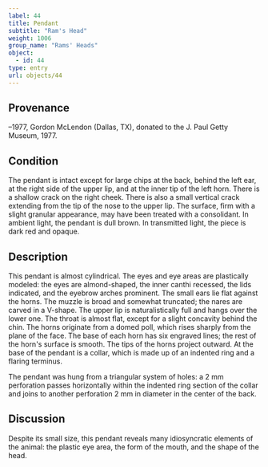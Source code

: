 ```yaml
---
label: 44
title: Pendant
subtitle: "Ram's Head"
weight: 1006
group_name: "Rams' Heads"
object:
  - id: 44
type: entry
url: objects/44
---
```


## Provenance

–1977, Gordon McLendon (Dallas, TX), donated to the J. Paul Getty Museum, 1977.

## Condition

The pendant is intact except for large chips at the back, behind the left ear, at the right side of the upper lip, and at the inner tip of the left horn. There is a shallow crack on the right cheek. There is also a small vertical crack extending from the tip of the nose to the upper lip. The surface, firm with a slight granular appearance, may have been treated with a consolidant. In ambient light, the pendant is dull brown. In transmitted light, the piece is dark red and opaque.

## Description

This pendant is almost cylindrical. The eyes and eye areas are plastically modeled: the eyes are almond-shaped, the inner canthi recessed, the lids indicated, and the eyebrow arches prominent. The small ears lie flat against the horns. The muzzle is broad and somewhat truncated; the nares are carved in a V-shape. The upper lip is naturalistically full and hangs over the lower one. The throat is almost flat, except for a slight concavity behind the chin. The horns originate from a domed poll, which rises sharply from the plane of the face. The base of each horn has six engraved lines; the rest of the horn's surface is smooth. The tips of the horns project outward. At the base of the pendant is a collar, which is made up of an indented ring and a flaring terminus.

The pendant was hung from a triangular system of holes: a 2 mm perforation passes horizontally within the indented ring section of the collar and joins to another perforation 2 mm in diameter in the center of the back.

## Discussion

Despite its small size, this pendant reveals many idiosyncratic elements of the animal: the plastic eye area, the form of the mouth, and the shape of the head.
